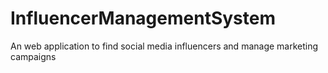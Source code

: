 # InfluencerManagementSystem
An web application to find social media influencers and manage marketing campaigns
